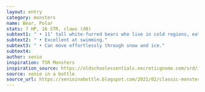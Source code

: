 ```yaml
---
layout: entry 
category: monsters
name: Bear, Polar
stats: 7 HP, 16 STR, claws (d8)
subtext1: " • 11’ tall white-furred bears who live in cold regions, eat mostly fish."
subtext2: " • Excellent at swimming."
subtext3: " • Can move effortlessly through snow and ice."
subtext4: 
author: xenio
inspiration: TSR Monsters
inspiration_source: https://oldschoolessentials.necroticgnome.com/srd/index.php/Monster_Descriptions
source: xenio in a bottle
source_url: https://xenioinabottle.blogspot.com/2021/02/classic-monsters-for-cairnito-part-1.html
---
```

